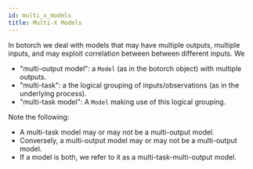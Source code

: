 ```yaml
---
id: multi_x_models
title: Multi-X Models
---
```


In botorch we deal with models that may have multiple outputs, multiple inputs,
and may exploit correlation between between different inputs. We

* "multi-output model": a `Model` (as in the botorch object) with multiple outputs.
* "multi-task": a the logical grouping of inputs/observations (as in the underlying process).
* "multi-task model": A `Model` making use of this logical grouping.

Note the following:
* A multi-task model may or may not be a multi-output model.
* Conversely, a multi-output model may or may not be a multi-output model.
* If a model is both, we refer to it as a multi-task-multi-output model.

